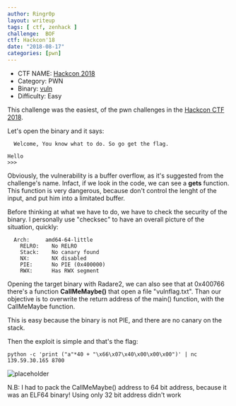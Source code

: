 ```yaml
---
author: Ringr0p
layout: writeup
tags: [ ctf, zenhack ]
challenge:  BOF
ctf: Hackcon'18
date: "2018-08-17"
categories: [pwn]
---
```

  - CTF NAME: [Hackcon 2018](https://hackcon.in/)
  - Category: PWN
  - Binary: [vuln](http://ringr0p.github.io/binary/hackcon2018-vuln)
  - Difficulty: Easy

This challenge was the easiest, of the pwn challenges in the [Hackcon CTF 2018](https://hackcon.in/).

Let's open the binary and it says:

```
  Welcome, You know what to do. So go get the flag.

Hello
>>>
```
Obviously, the vulnerability is a buffer overflow, as it's suggested from the challenge's name. Infact, if we look in the code, we can see a <b>gets</b> function. This function is very dangerous, because don't control the lenght of the input, and put him into a limitated buffer.

Before thinking at what we have to do, we have to check the security of the binary. I personally use "checksec" to have an overall picture of the situation, quickly:

```
  Arch:     amd64-64-little
    RELRO:    No RELRO
    Stack:    No canary found
    NX:       NX disabled
    PIE:      No PIE (0x400000)
    RWX:      Has RWX segment
```

Opening the target binary with Radare2, we can also see that at 0x400766 there's a function <b>CallMeMaybe()</b> that open a file "vulnflag.txt". Than our objective is to overwrite the return address of the main() function, with the CallMeMaybe function.

This is easy because the binary is not PIE, and there are no canary on the stack.

Then the exploit is simple and that's the flag:

```code
python -c 'print ("a"*40 + "\x66\x07\x40\x00\x00\x00")' | nc 139.59.30.165 8700
```

![placeholder](https://ringr0p.github.io/images/hackcon2018-bof-flag.jpg)

N.B: I had to pack the CallMeMaybe() address to 64 bit address, because it was an ELF64 binary! Using only 32 bit address didn't work
